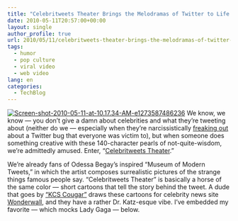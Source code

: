 ```yaml
---
title: "Celebritweets Theater Brings the Melodramas of Twitter to Life [VIDEO]"
date: 2010-05-11T20:57:00+00:00
layout: single
author_profile: true
url: 2010/05/11/celebritweets-theater-brings-the-melodramas-of-twitter-to-life-video/
tags:
  - humor
  - pop culture
  - viral video
  - web video
lang: en
categories: 
  - TechBlog
---
```

[![Screen-shot-2010-05-11-at-10.17.34-AM-e1273587486236](http://lh6.ggpht.com/_vaUVXcmC3OI/S-m9rs_S0gI/AAAAAAAACLM/kzn1JRAMuwI/Screen-shot-2010-05-11-at-10.17.34-AM-e1273587486236_thumb%5B1%5D.png?imgmax=800 "Screen-shot-2010-05-11-at-10.17.34-AM-e1273587486236")](http://lh5.ggpht.com/_vaUVXcmC3OI/S-m9nDMnWfI/AAAAAAAACLI/317pa2BGnx0/s1600-h/Screen-shot-2010-05-11-at-10.17.34-AM-e1273587486236%5B3%5D.png) We know, we know — you don’t give a damn about celebrities and what they’re tweeting about (neither do we — especially when they’re narcissistically [freaking out](http://twitter.com/KimKardashian/status/13741631004) about a Twitter bug that everyone was victim to), but when someone does something creative with these 140-character pearls of not-quite-wisdom, we’re admittedly amused. Enter, “[Celebritweets Theater](http://wonderwall.msn.com/movies/Tweets-Theater-97.videos).” 

We’re already fans of Odessa Begay’s inspired “Museum of Modern Tweets,” in which the artist composes surrealistic pictures of the strange things famous people say. “Celebritweets Theater” is basically a horse of the same color — short cartoons that tell the story behind the tweet. A dude that goes by [“KCS Cougar”](http://twitter.com/kcscougar) draws these cartoons for celebrity news site [Wonderwall](http://wonderwall.msn.com/), and they have a rather Dr. Katz-esque vibe. I’ve embedded my favorite — which mocks Lady Gaga — below.